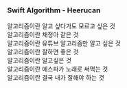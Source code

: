 ### Swift Algorithm - Heerucan
알고리즘이란 알고 싶다가도 모르고 싶은 것   
알고리즘이란 채정아 같은 것   
알고리즘이란 유튜브 알고리즘만 알고 싶은 것   
알고리즘이란 잘하면 좋은 것   
알고리즘이란 알고싶은 것   
알고리즘이란 에스파가 노래로 써먹는 것  
알고리즘이란 결국 내가 잘해야 하는 것
